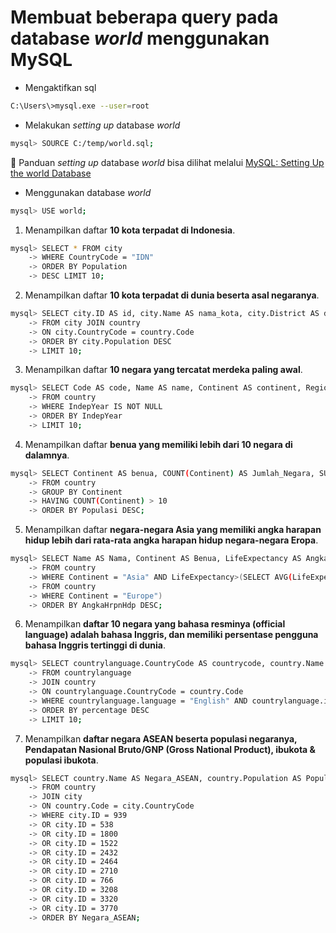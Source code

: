 # Membuat beberapa query pada database *world* menggunakan MySQL

- Mengaktifkan sql
```bash
C:\Users\>mysql.exe --user=root
```

- Melakukan *setting up* database *world*
```bash
mysql> SOURCE C:/temp/world.sql;
```

📌 Panduan *setting up* database *world* bisa dilihat melalui [MySQL: Setting Up the world Database](https://dev.mysql.com/doc/world-setup/en/)

- Menggunakan database *world*
```bash
mysql> USE world;
```

1. Menampilkan daftar **10 kota terpadat di Indonesia**.
```bash
mysql> SELECT * FROM city
    -> WHERE CountryCode = "IDN"
    -> ORDER BY Population
    -> DESC LIMIT 10;
```

2. Menampilkan daftar **10 kota terpadat di dunia beserta asal negaranya**.
```bash
mysql> SELECT city.ID AS id, city.Name AS nama_kota, city.District AS district, country.Name AS negara, city.Population AS population
    -> FROM city JOIN country
    -> ON city.CountryCode = country.Code
    -> ORDER BY city.Population DESC
    -> LIMIT 10;
```

3. Menampilkan daftar **10 negara yang tercatat merdeka paling awal**.
```bash
mysql> SELECT Code AS code, Name AS name, Continent AS continent, Region as region, IndepYear as tahun_merdeka
    -> FROM country
    -> WHERE IndepYear IS NOT NULL
    -> ORDER BY IndepYear
    -> LIMIT 10;
```

4. Menampilkan daftar **benua yang memiliki lebih dari 10 negara di dalamnya**.
```bash
mysql> SELECT Continent AS benua, COUNT(Continent) AS Jumlah_Negara, SUM(Population) AS Populasi, AVG(LifeExpectancy) AS Rata_AngkaHrpnHdp
    -> FROM country
    -> GROUP BY Continent
    -> HAVING COUNT(Continent) > 10
    -> ORDER BY Populasi DESC;
```

5. Menampilkan daftar **negara-negara Asia yang memiliki angka harapan hidup lebih dari rata-rata angka harapan hidup negara-negara Eropa**.
```bash
mysql> SELECT Name AS Nama, Continent AS Benua, LifeExpectancy AS AngkaHrpnHdp, GNP
    -> FROM country
    -> WHERE Continent = "Asia" AND LifeExpectancy>(SELECT AVG(LifeExpectancy)
    -> FROM country
    -> WHERE Continent = "Europe")
    -> ORDER BY AngkaHrpnHdp DESC;
```

6. Menampilkan **daftar 10 negara yang bahasa resminya (official language) adalah bahasa Inggris, dan memiliki persentase pengguna bahasa Inggris tertinggi di dunia**.
```bash
mysql> SELECT countrylanguage.CountryCode AS countrycode, country.Name AS name, countrylanguage.Language AS language, countrylanguage.IsOfficial as isOfficial, countrylanguage.Percentage as percentage
    -> FROM countrylanguage
    -> JOIN country
    -> ON countrylanguage.CountryCode = country.Code
    -> WHERE countrylanguage.language = "English" AND countrylanguage.isOfficial = "T"
    -> ORDER BY percentage DESC
    -> LIMIT 10;
```

7. Menampilkan **daftar negara ASEAN beserta populasi negaranya, Pendapatan Nasional Bruto/GNP (Gross National Product), ibukota & populasi ibukota**.
```bash
mysql> SELECT country.Name AS Negara_ASEAN, country.Population AS Populasi_Negara, country.GNP AS GNP, city.Name AS Ibukota_Negara, city.Population AS Populasi_Ibukota
    -> FROM country
    -> JOIN city
    -> ON country.Code = city.CountryCode
    -> WHERE city.ID = 939
    -> OR city.ID = 538
    -> OR city.ID = 1800
    -> OR city.ID = 1522
    -> OR city.ID = 2432
    -> OR city.ID = 2464
    -> OR city.ID = 2710
    -> OR city.ID = 766
    -> OR city.ID = 3208
    -> OR city.ID = 3320
    -> OR city.ID = 3770
    -> ORDER BY Negara_ASEAN;
```
